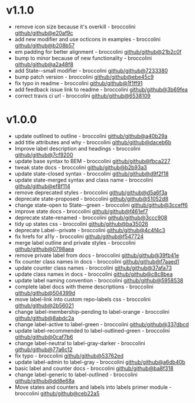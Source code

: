 # v1.1.0

 * remove icon size because it's overkill - broccolini [github/github@e20af9c](https://github.com/github/github/commit/e20af9c)
 * add new modifier and use octicons in examples - broccolini [github/github@b208b57](https://github.com/github/github/commit/b208b57)
 * em padding for better alignment - broccolini [github/github@21b2c0f](https://github.com/github/github/commit/21b2c0f)
 * bump to minor because of new functionality - broccolini [github/github@a2a48f8](https://github.com/github/github/commit/a2a48f8)
 * add State--small modifier - broccolini [github/github@7233380](https://github.com/github/github/commit/7233380)
 * bump patch version - broccolini [github/github@ebe45c9](https://github.com/github/github/commit/ebe45c9)
 * fix typo in readme - broccolini [github/github@1f1ff91](https://github.com/github/github/commit/1f1ff91)
 * add feedback issue link to readme - broccolini [github/github@3b69fea](https://github.com/github/github/commit/3b69fea)
 * correct travis ci url - broccolini [github/github@6538109](https://github.com/github/github/commit/6538109)

# v1.0.0

 * update outlined to outline - broccolini [github/github@a40b29a](https://github.com/github/github/commit/a40b29a)
 * add title attributes and why - broccolini [github/github@daceb6b](https://github.com/github/github/commit/daceb6b)
 * Improve label description and headings - broccolini [github/github@7cf9200](https://github.com/github/github/commit/7cf9200)
 * update base syntax to BEM - broccolini [github/github@fbca227](https://github.com/github/github/commit/fbca227)
 * tweak state docs - broccolini [github/github@b2b93a3](https://github.com/github/github/commit/b2b93a3)
 * update state-closed syntax - broccolini [github/github@d9f2f18](https://github.com/github/github/commit/d9f2f18)
 * update state-merged syntax and class name - broccolini [github/github@ef8f114](https://github.com/github/github/commit/ef8f114)
 * remove deprecated styles - broccolini [github/github@d5a6f3a](https://github.com/github/github/commit/d5a6f3a)
 * deprecate state-proposed - broccolini [github/github@51052d8](https://github.com/github/github/commit/51052d8)
 * change state-open to State--green - broccolini [github/github@3cceff6](https://github.com/github/github/commit/3cceff6)
 * improve state docs - broccolini [github/github@f461ef7](https://github.com/github/github/commit/f461ef7)
 * deprecate state-renamed - broccolini [github/github@3ccc908](https://github.com/github/github/commit/3ccc908)
 * tidy up states css - broccolini [github/github@ba35026](https://github.com/github/github/commit/ba35026)
 * deprecate Label--private - broccolini [github/github@4c4f4c3](https://github.com/github/github/commit/4c4f4c3)
 * fix hrefs for a11y - broccolini [github/github@f547724](https://github.com/github/github/commit/f547724)
 * merge label outline and private styles - broccolini [github/github@0798aea](https://github.com/github/github/commit/0798aea)
 * remove private label from docs - broccolini [github/github@39fb41e](https://github.com/github/github/commit/39fb41e)
 * fix counter class names in docs - broccolini [github/github@f7aaed1](https://github.com/github/github/commit/f7aaed1)
 * update counter class names - broccolini [github/github@37afa73](https://github.com/github/github/commit/37afa73)
 * update class names in docs - broccolini [github/github@c8c8bea](https://github.com/github/github/commit/c8c8bea)
 * update label naming convention - broccolini [github/github@5958538](https://github.com/github/github/commit/5958538)
 * complete label docs with theme descriptions - broccolini [github/github@504399d](https://github.com/github/github/commit/504399d)
 * move label-link into custom repo-labels css - broccolini [github/github@2b56021](https://github.com/github/github/commit/2b56021)
 * change label-membership-pending to label-orange - broccolini [github/github@8abdc2a](https://github.com/github/github/commit/8abdc2a)
 * change label-active to label-green - broccolini [github/github@337dbcd](https://github.com/github/github/commit/337dbcd)
 * update label-recommended to label-outlined-green - broccolini [github/github@0caf7b6](https://github.com/github/github/commit/0caf7b6)
 * change label-neutral to label-gray-darker - broccolini [github/github@77a6c12](https://github.com/github/github/commit/77a6c12)
 * fix typo - broccolini [github/github@53762ed](https://github.com/github/github/commit/53762ed)
 * update label-admin to label-gray - broccolini [github/github@a6db40b](https://github.com/github/github/commit/a6db40b)
 * basic label and counter docs - broccolini [github/github@ba8f318](https://github.com/github/github/commit/ba8f318)
 * change label-generic to label-outlined - broccolini [github/github@dd8e68a](https://github.com/github/github/commit/dd8e68a)
 * Move states and counters and labels into labels primer module - broccolini [github/github@ceb22a5](https://github.com/github/github/commit/ceb22a5)